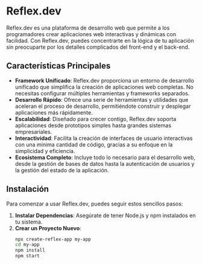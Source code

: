 # Reflex.dev

Reflex.dev es una plataforma de desarrollo web que permite a los programadores crear aplicaciones web interactivas y dinámicas con facilidad. Con Reflex.dev, puedes concentrarte en la lógica de tu aplicación sin preocuparte por los detalles complicados del front-end y el back-end.

## Características Principales

- **Framework Unificado**: Reflex.dev proporciona un entorno de desarrollo unificado que simplifica la creación de aplicaciones web completas. No necesitas configurar múltiples herramientas y frameworks separados.
- **Desarrollo Rápido**: Ofrece una serie de herramientas y utilidades que aceleran el proceso de desarrollo, permitiéndote construir y desplegar aplicaciones más rápidamente.
- **Escalabilidad**: Diseñado para crecer contigo, Reflex.dev soporta aplicaciones desde prototipos simples hasta grandes sistemas empresariales.
- **Interactividad**: Facilita la creación de interfaces de usuario interactivas con una mínima cantidad de código, gracias a su enfoque en la simplicidad y eficiencia.
- **Ecosistema Completo**: Incluye todo lo necesario para el desarrollo web, desde la gestión de bases de datos hasta la autenticación de usuarios y la gestión del estado de la aplicación.

## Instalación

Para comenzar a usar Reflex.dev, puedes seguir estos sencillos pasos:

1. **Instalar Dependencias**: Asegúrate de tener Node.js y npm instalados en tu sistema.
2. **Crear un Proyecto Nuevo**:
   ```bash
   npx create-reflex-app my-app
   cd my-app
   npm install
   npm start
